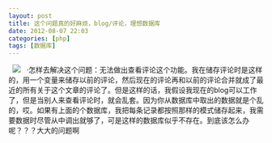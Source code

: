 ```yaml
---
layout: post
title: 这个问题真的好麻烦，blog/评论，理想数据库
date: 2012-08-07 22:03
categories: [php]
tags: [数据库]
---
```

 
![](http://my.csdn.net/uploads/201208/07/1344348129_8267.png)
 
·怎样去解决这个问题：无法做出查看评论这个功能。我在储存评论时是这样的，用一个变量来储存以前的评论，然后现在的评论再和以前的评论合并就成了最近的所有关于这个文章的评论了。但是这样的话，我假设我现在的blog可以工作了，但是当别人来查看评论时，就会乱套。因为你从数据库中取出的数据就是个乱的，哎。如果有上面的个数据库，我把每条记录都按照那样的模式储存起来，我需要数据时尽管从中调出就够了，可是这样的数据库似乎不存在。到底该怎么办呢？？？大大的问题啊
 
 
